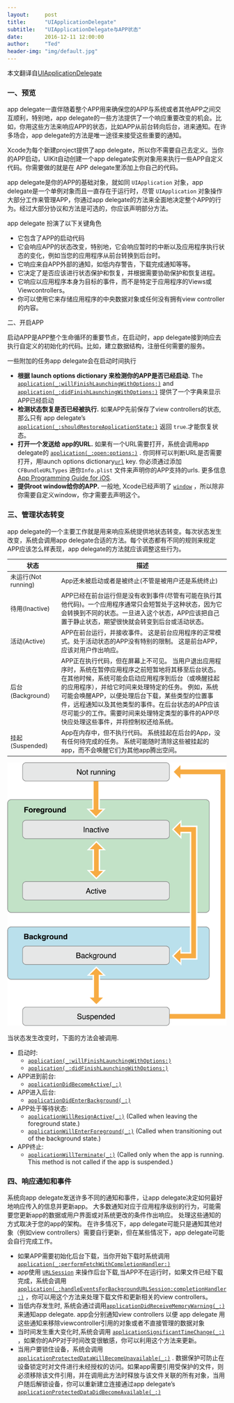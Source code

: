 ```yaml
---
layout:     post
title:      "UIApplicationDelegate"
subtitle:   "UIApplicationDelegate与APP状态"
date:       2016-12-11 12:00:00
author:     "Ted"
header-img: "img/default.jpg"
---
```


本文翻译自[UIApplicationDelegate](https://developer.apple.com/documentation/uikit/uiapplicationdelegate)

### 一、预览

app delegate一直伴随着整个APP用来确保您的APP与系统或者其他APP之间交互顺利，特别地，app delegate的一些方法提供了一个响应重要改变的机会。比如，你用这些方法来响应APP的状态，比如APP从前台转向后台，进来通知。在许多场合，app delegate的方法是唯一途径来接受这些重要的通知。

Xcode为每个新建project提供了app delegate，所以你不需要自己去定义。当你的APP启动，UIKit自动创建一个app delegate实例对象用来执行一些APP自定义代码。你需要做的就是在 APP delegate里添加上你自己的代码。

app delegate是你的APP的基础对象，就如同 `UIApplication` 对象，app delegate是一个单例对象而且一直存在于运行时，尽管 `UIApplication` 对象操作大部分工作来管理APP，你通过app delegate的方法来全面地决定整个APP的行为。经过大部分协议和方法是可选的，你应该声明部分方法。

app delegate 扮演了以下关键角色

- 它包含了APP的启动代码
- 它会响应APP的状态改变，特别地，它会响应暂时的中断以及应用程序执行状态的变化，例如当您的应用程序从前台转换到后台时。
- 它响应来自APP外部的通知，如低内存警告，下载完成通知等等。
- 它决定了是否应该进行状态保护和恢复，并根据需要协助保护和恢复进程。
- 它响应以应用程序本身为目标的事件，而不是特定于应用程序的Views或Viewcontrollers。
- 你可以使用它来存储应用程序的中央数据对象或任何没有拥有view controller的内容。

二、开启APP

启动APP是APP整个生命循环的重要节点，在启动时，app delegate接到响应去执行自定义的初始化的代码。比如，建立数据结构，注册任何需要的服务。

一些附加的任务app delegate会在启动时间执行

- **根据 launch options dictionary 来检测你的APP是否已经启动.** The [`application(_:willFinishLaunchingWithOptions:)`](https://developer.apple.com/documentation/uikit/uiapplicationdelegate/1623032-application) and [`application(_:didFinishLaunchingWithOptions:)`](https://developer.apple.com/documentation/uikit/uiapplicationdelegate/1622921-application) 提供了一个字典来显示APP已经启动
- **检测状态恢复是否已经被执行.**  如果APP先前保存了view controllers的状态, 那么只有 app delegate’s [`application(_:shouldRestoreApplicationState:)`](https://developer.apple.com/documentation/uikit/uiapplicationdelegate/1622987-application) 返回 `true`.才能恢复状态。
- **打开一个发送给 app的URL.** 如果有一个URL需要打开，系统会调用app delegate的 [`application(_:open:options:)`](https://developer.apple.com/documentation/uikit/uiapplicationdelegate/1623112-application) . 你同样可以判断URL是否需要打开，用launch options dictionary[`url`](https://developer.apple.com/documentation/uikit/uiapplicationlaunchoptionskey/1622996-url) key. 你必须通过添加 `CFBundleURLTypes` 进你`Info.plist` 文件来声明你的APP支持的urls. 更多信息 [App Programming Guide for iOS](https://developer.apple.com/library/content/documentation/iPhone/Conceptual/iPhoneOSProgrammingGuide/Introduction/Introduction.html#//apple_ref/doc/uid/TP40007072).
- **提供root window给你的APP.** 一般地, Xcode已经声明了 [`window`](https://developer.apple.com/documentation/uikit/uiapplicationdelegate/1623056-window) ，所以除非你需要自定义window，你才需要去声明这个。

### 三、管理状态转变

app delegate的一个主要工作就是用来响应系统提供地状态转变。每次状态发生改变，系统会调用app delegate合适的方法。每个状态都有不同的规则来规定APP应该怎么样表现，app delegate的方法就应该调整这些行为。

| 状态               | 描述                                       |
| ---------------- | ---------------------------------------- |
| 未运行(Not running) | App还未被启动或者是被终止(不管是被用户还是系统终止)             |
| 待用(Inactive)     | APP已经在前台运行但是没有收到事件(尽管有可能在执行其他代码)。一个应用程序通常只会短暂处于这种状态，因为它会转换到不同的状态。一旦进入这个状态，APP应该把自己置于静止状态，期望很快就会转变到后台或活动状态。 |
| 活动(Active)       | APP在前台运行，并接收事件。 这是前台应用程序的正常模式。处于活动状态的APP没有特别的限制。 这是前台APP，应该对用户作出响应。 |
| 后台(Background）   | APP正在执行代码，但在屏幕上不可见。 当用户退出应用程序时，系统在暂停应用程序之前短暂地将其移至后台状态。 在其他时候，系统可能会启动应用程序到后台（或唤醒挂起的应用程序），并给它时间来处理特定的任务。 例如，系统可能会唤醒APP，以便处理后台下载，某些类型的位置事件，远程通知以及其他类型的事件。在后台状态的APP应该尽可能少的工作。需要时间来处理特定类型的事件的APP尽快应处理这些事件，并将控制权还给系统。 |
| 挂起(Suspended)    | App在内存中，但不执行代码。 系统挂起在后台的App，没有任何待完成的任务。 系统可能随时清除这些被挂起的app，而不会唤醒它们为其他app腾出空间。 |

![img](/img/Simple_2/06.png)

当状态发生改变时，下面的方法会被调用. 

- 启动时:
  - [`application(_:willFinishLaunchingWithOptions:)`](https://developer.apple.com/documentation/uikit/uiapplicationdelegate/1623032-application)
  - [`application(_:didFinishLaunchingWithOptions:)`](https://developer.apple.com/documentation/uikit/uiapplicationdelegate/1622921-application)
- APP进到前台:
  - [`applicationDidBecomeActive(_:)`](https://developer.apple.com/documentation/uikit/uiapplicationdelegate/1622956-applicationdidbecomeactive)
- APP进入后台:
  - [`applicationDidEnterBackground(_:)`](https://developer.apple.com/documentation/uikit/uiapplicationdelegate/1622997-applicationdidenterbackground)
- APP处于等待状态:
  - [`applicationWillResignActive(_:)`](https://developer.apple.com/documentation/uikit/uiapplicationdelegate/1622950-applicationwillresignactive) (Called when leaving the foreground state.)
  - [`applicationWillEnterForeground(_:)`](https://developer.apple.com/documentation/uikit/uiapplicationdelegate/1623076-applicationwillenterforeground) (Called when transitioning out of the background state.)
- APP终止:
  - [`applicationWillTerminate(_:)`](https://developer.apple.com/documentation/uikit/uiapplicationdelegate/1623111-applicationwillterminate) (Called only when the app is running. This method is not called if the app is suspended.)

### 四、响应通知和事件

系统向app delegate发送许多不同的通知和事件，让app delegate决定如何最好地响应传入的信息并更新app。 大多数通知对应于应用程序级别的行为，可能需要您更新app的数据或用户界面或对系统更改的条件作出响应。 处理这些通知的方式取决于您的app的架构。 在许多情况下，app delegate可能只是通知其他对象（例如view controllers）需要自行更新，但在某些情况下，app delegate可能会自行完成工作。

- 如果APP需要初始化后台下载，当你开始下载时系统调用 [`application(_:performFetchWithCompletionHandler:)`](https://developer.apple.com/documentation/uikit/uiapplicationdelegate/1623125-application) 
- app使用 [`URLSession`](https://developer.apple.com/documentation/foundation/urlsession) 来操作后台下载,当APP不在运行时，如果文件已经下载完成，系统会调用 [`application(_:handleEventsForBackgroundURLSession:completionHandler:)`](https://developer.apple.com/documentation/uikit/uiapplicationdelegate/1622941-application) ，你可以用这个方法来处理下载文件和更新相关的view controllers。
- 当低内存发生时, 系统会通过调用[`applicationDidReceiveMemoryWarning(_:)`](https://developer.apple.com/documentation/uikit/uiapplicationdelegate/1623063-applicationdidreceivememorywarni) 来通知app delegate. app会分别通知view controllers 以便 app delegate 用这些通知来移除viewcontroller引用的对象或者不直接管理的数据对象
- 当时间发生重大变化时,系统会调用 [`applicationSignificantTimeChange(_:)`](https://developer.apple.com/documentation/uikit/uiapplicationdelegate/1622992-applicationsignificanttimechange) ，如果你的APP对于时间改变很敏感，你可以利用这个方法来更新。
- 当用户要锁住设备，系统会调用 [`applicationProtectedDataWillBecomeUnavailable(_:)`](https://developer.apple.com/documentation/uikit/uiapplicationdelegate/1623019-applicationprotecteddatawillbeco) .  数据保护可防止在设备锁定时对文件进行未经授权的访问。如果app需要引用受保护的文件，则必须移除该文件引用，并在调用此方法时释放与该文件关联的所有对象，当用户随后解锁设备，你可以重新建立连接通过app delegate’s [`applicationProtectedDataDidBecomeAvailable(_:)`](https://developer.apple.com/documentation/uikit/uiapplicationdelegate/1623044-applicationprotecteddatadidbecom) 

